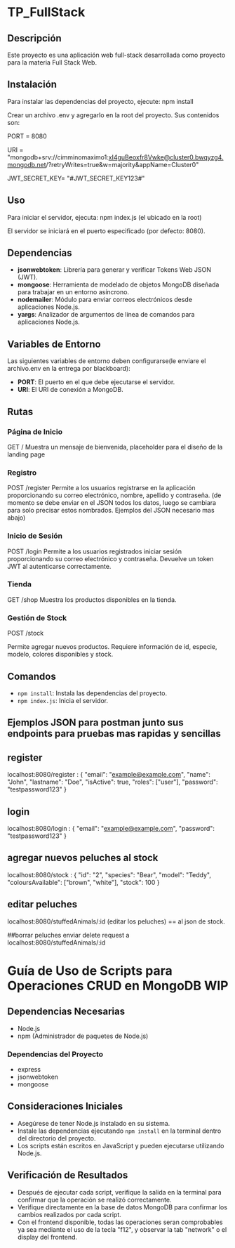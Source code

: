 # TP_FullStack

## Descripción
Este proyecto es una aplicación web full-stack desarrollada como proyecto para la materia Full Stack Web.

## Instalación
Para instalar las dependencias del proyecto, ejecute:
npm install

Crear un archivo .env y agregarlo en la root del proyecto. Sus contenidos son:

PORT = 8080

URI = "mongodb+srv://cimminomaximo1:xI4guBeoxfr8Vwke@cluster0.bwqyzg4.mongodb.net/?retryWrites=true&w=majority&appName=Cluster0"

JWT_SECRET_KEY= "#JWT_SECRET_KEY123#"

## Uso
Para iniciar el servidor, ejecuta:
npm index.js
(el ubicado en la root)

El servidor se iniciará en el puerto especificado (por defecto: 8080).

## Dependencias
- **jsonwebtoken**: Librería para generar y verificar Tokens Web JSON (JWT).
- **mongoose**: Herramienta de modelado de objetos MongoDB diseñada para trabajar en un entorno asíncrono.
- **nodemailer**: Módulo para enviar correos electrónicos desde aplicaciones Node.js.
- **yargs**: Analizador de argumentos de línea de comandos para aplicaciones Node.js.

## Variables de Entorno
Las siguientes variables de entorno deben configurarse(le enviare el archivo.env en la entrega por blackboard):
- **PORT**: El puerto en el que debe ejecutarse el servidor.
- **URI**: El URI de conexión a MongoDB.

## Rutas

### Página de Inicio
GET /
Muestra un mensaje de bienvenida, placeholder para el diseño de la landing page

### Registro
POST /register
Permite a los usuarios registrarse en la aplicación proporcionando su correo electrónico, nombre, apellido y contraseña. (de momento se debe enviar en el JSON todos los datos, luego se cambiara para solo precisar estos nombrados. Ejemplos del JSON necesario mas abajo)

### Inicio de Sesión
POST /login
Permite a los usuarios registrados iniciar sesión proporcionando su correo electrónico y contraseña. Devuelve un token JWT al autenticarse correctamente.

### Tienda
GET /shop
Muestra los productos disponibles en la tienda.

### Gestión de Stock
POST /stock


Permite agregar nuevos productos. Requiere información de id, especie, modelo, colores disponibles y stock.


## Comandos
- `npm install`: Instala las dependencias del proyecto.
- `npm index.js`: Inicia el servidor.

## Ejemplos JSON para postman junto sus endpoints para pruebas mas rapidas y sencillas
## register
localhost:8080/register :
{
    "email": "example@example.com",
    "name": "John",
    "lastname": "Doe",
    "isActive": true,
    "roles": ["user"],
    "password": "testpassword123"
}
## login 
localhost:8080/login :
{
    "email": "example@example.com",
    "password": "testpassword123"
}
## agregar nuevos peluches al stock
localhost:8080/stock :
{
    "id": "2",
    "species": "Bear",
    "model": "Teddy",
    "coloursAvailable": ["brown", "white"],
    "stock": 100
}
## editar peluches
localhost:8080/stuffedAnimals/:id (editar los peluches) == al json de stock.

##borrar peluches
enviar delete request a localhost:8080/stuffedAnimals/:id



# Guía de Uso de Scripts para Operaciones CRUD en MongoDB WIP 

## Dependencias Necesarias

- Node.js
- npm (Administrador de paquetes de Node.js)

### Dependencias del Proyecto

- express
- jsonwebtoken
- mongoose

## Consideraciones Iniciales

- Asegúrese de tener Node.js instalado en su sistema.
- Instale las dependencias ejecutando `npm install` en la terminal dentro del directorio del proyecto.
- Los scripts están escritos en JavaScript y pueden ejecutarse utilizando Node.js.


## Verificación de Resultados

- Después de ejecutar cada script, verifique la salida en la terminal para confirmar que la operación se realizó correctamente.
- Verifique directamente en la base de datos MongoDB para confirmar los cambios realizados por cada script.
- Con el frontend disponible, todas las operaciones seran comprobables ya sea mediante el uso de la tecla "f12", y observar la tab "network" o el display del frontend. 
